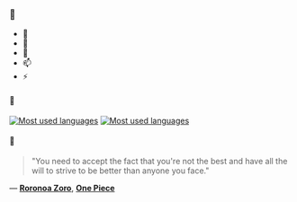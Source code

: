 ### 👋

- 🔭
- 🌱
- 💬
- 📫
- ⚡

#### 🧏

[![Most used languages](https://github-readme-stats-aynah.vercel.app/api/top-langs/?username=aynh&theme=solarized-dark&langs_count=6&layout=compact&hide_title=true)](https://github.com/anuraghazra/github-readme-stats#gh-dark-mode-only)
[![Most used languages](https://github-readme-stats-aynah.vercel.app/api/top-langs/?username=aynh&theme=solarized-light&langs_count=6&layout=compact&hide_title=true)](https://github.com/anuraghazra/github-readme-stats#gh-light-mode-only)

#### 💬

> "You need to accept the fact that you're not the best and have all the will to strive to be better than anyone you face."

&mdash; [**Roronoa Zoro**](https://myanimelist.net/character.php?q=Roronoa%20Zoro&cat=character), [**One Piece**](https://myanimelist.net/search/all?q=One%20Piece&cat=all)
